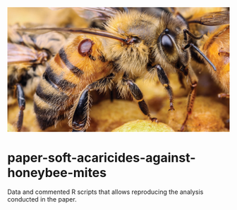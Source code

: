 <img src="figures/honey_bee.jpg" alt="Varroa destructor mites can cause honey bee colonies to collapse by spreading viruses and feeding on the fat reserves of adults and larvae. ALEX WILD" width="1000"/>

# paper-soft-acaricides-against-honeybee-mites

Data and commented R scripts that allows reproducing the analysis conducted in the paper.
